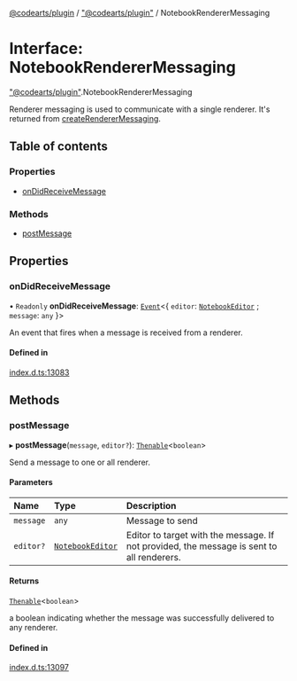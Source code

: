 [@codearts/plugin](../README.md) / ["@codearts/plugin"](../modules/_codearts_plugin_.md) / NotebookRendererMessaging

# Interface: NotebookRendererMessaging

["@codearts/plugin"](../modules/_codearts_plugin_.md).NotebookRendererMessaging

Renderer messaging is used to communicate with a single renderer. It's returned from [createRendererMessaging](../modules/codearts_plugin_.notebooks.md#createrenderermessaging).

## Table of contents

### Properties

- [onDidReceiveMessage](codearts_plugin_.NotebookRendererMessaging.md#ondidreceivemessage)

### Methods

- [postMessage](codearts_plugin_.NotebookRendererMessaging.md#postmessage)

## Properties

### onDidReceiveMessage

• `Readonly` **onDidReceiveMessage**: [`Event`](codearts_plugin_.Event.md)<{ `editor`: [`NotebookEditor`](codearts_plugin_.NotebookEditor.md) ; `message`: `any`  }\>

An event that fires when a message is received from a renderer.

#### Defined in

[index.d.ts:13083](https://github.com/huaweicloud/cloudide-plugin-api/blob/5055bbd/index.d.ts#L13083)

## Methods

### postMessage

▸ **postMessage**(`message`, `editor?`): [`Thenable`](Thenable.md)<`boolean`\>

Send a message to one or all renderer.

#### Parameters

| Name | Type | Description |
| :------ | :------ | :------ |
| `message` | `any` | Message to send |
| `editor?` | [`NotebookEditor`](codearts_plugin_.NotebookEditor.md) | Editor to target with the message. If not provided, the message is sent to all renderers. |

#### Returns

[`Thenable`](Thenable.md)<`boolean`\>

a boolean indicating whether the message was successfully
delivered to any renderer.

#### Defined in

[index.d.ts:13097](https://github.com/huaweicloud/cloudide-plugin-api/blob/5055bbd/index.d.ts#L13097)
